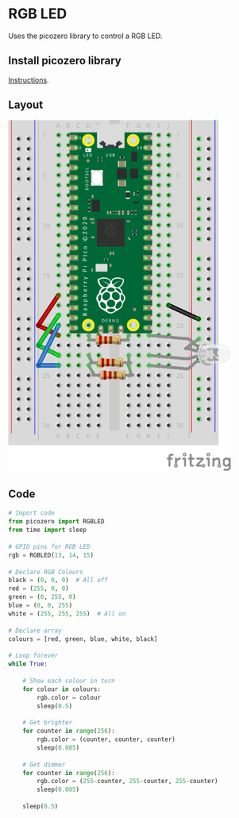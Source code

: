 # RGB LED

Uses the picozero library to control a RGB LED.


## Install picozero library

[Instructions](https://projects.raspberrypi.org/en/projects/introduction-to-the-pico/4 "RPi website"). 


## Layout

![RGB LED Layout](assets/rgbLED.png)


## Code

``` python
# Import code
from picozero import RGBLED
from time import sleep

# GPIO pins for RGB LED
rgb = RGBLED(13, 14, 15)

# Declare RGB Colours
black = (0, 0, 0)  # All off
red = (255, 0, 0)
green = (0, 255, 0)
blue = (0, 0, 255)
white = (255, 255, 255)  # All on

# Declare array
colours = [red, green, blue, white, black]

# Loop forever
while True:
    
    # Show each colour in turn
    for colour in colours:
        rgb.color = colour
        sleep(0.5)
    
    # Get brighter
    for counter in range(256):
        rgb.color = (counter, counter, counter)
        sleep(0.005)
    
    # Get dimmer
    for counter in range(256):
        rgb.color = (255-counter, 255-counter, 255-counter)
        sleep(0.005)
        
    sleep(0.5)
 ```
